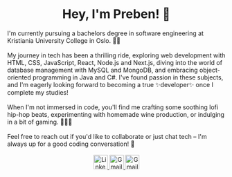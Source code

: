 <h1 id="heading" align="center"> Hey, I'm Preben! 👋</h1>
I'm currently pursuing a bachelors degree in software engineering at Kristiania University College in Oslo. 👨‍💻
<br>
<br>
My journey in tech has been a thrilling ride, exploring web development with HTML, CSS, JavaScript, React, Node.js and Next.js, diving into the world of database management with MySQL and MongoDB, and embracing object-oriented programming in Java and C#. I've found passion in these subjects, and I'm eagerly looking forward to becoming a true ✨developer✨ once I complete my studies!
<br>
<br>
When I'm not immersed in code, you'll find me crafting some soothing lofi hip-hop beats, experimenting with homemade wine production, or indulging in a bit of gaming. 🎸🍷👾
<br>
<br>
Feel free to reach out if you'd like to collaborate or just chat tech – I'm always up for a good coding conversation! 🚀
<br>
<br>
<div id="badges" align="Center" >
  <a href="https://www.linkedin.com/in/prebenohre/">
    <img height="33rem" src="https://img.shields.io/badge/LinkedIn-blue?style=for-the-badge&logo=linkedin&logoColor=white" alt="LinkedIn Badge"/>
  </a>
  <a href="mailto:prebenohre@gmail.com">
    <img height="33rem" src="https://img.shields.io/badge/Gmail-D14836?style=for-the-badge&logo=gmail&logoColor=white" alt="Gmail Badge"/>
  </a>
    <a href="https://www.preben.codes">
    <img height="33rem" src="https://img.shields.io/badge/preben.codes-333333?style=for-the-badge&logo=&logoColor=white" alt="Gmail Badge"/>
  </a>
</div>


<!--
**prebenohre/prebenohre** is a ✨ _special_ ✨ repository because its `README.md` (this file) appears on your GitHub profile.

Here are some ideas to get you started:

- 🔭 I’m currently working on ...
- 🌱 I’m currently learning ...
- 👯 I’m looking to collaborate on ...
- 🤔 I’m looking for help with ...
- 💬 Ask me about ...
- 📫 How to reach me: ...
- 😄 Pronouns: ...
- ⚡ Fun fact: ...
-->
